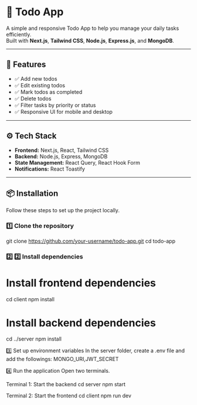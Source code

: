 # 📝 Todo App

A simple and responsive Todo App to help you manage your daily tasks efficiently.  
Built with **Next.js**, **Tailwind CSS**, **Node.js**, **Express.js**, and **MongoDB**.

---

## 🚀 Features

- ✅ Add new todos
- ✅ Edit existing todos
- ✅ Mark todos as completed
- ✅ Delete todos
- ✅ Filter tasks by priority or status
- ✅ Responsive UI for mobile and desktop

---

## ⚙️ Tech Stack

- **Frontend:** Next.js, React, Tailwind CSS
- **Backend:** Node.js, Express, MongoDB
- **State Management:** React Query, React Hook Form
- **Notifications:** React Toastify

---

## 📦 Installation

Follow these steps to set up the project locally.

### 1️⃣ Clone the repository
git clone https://github.com/your-username/todo-app.git
cd todo-app

### 2️⃣ 2️⃣ Install dependencies
# Install frontend dependencies
cd client
npm install

# Install backend dependencies
cd ../server
npm install

3️⃣ Set up environment variables
In the server folder, create a .env file and add the followings:
MONGO_URI,JWT_SECRET

4️⃣ Run the application
Open two terminals.

Terminal 1: Start the backend
cd server
npm start

Terminal 2: Start the frontend
cd client
npm run dev
